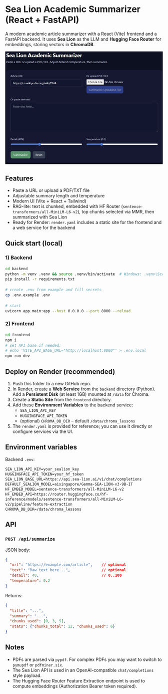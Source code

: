 # Sea Lion Academic Summarizer (React + FastAPI)

A modern academic article summarizer with a React (Vite) frontend and a FastAPI backend.
It uses **Sea Lion** as the LLM and **Hugging Face Router** for embeddings, storing vectors in **ChromaDB**.

![Summarizer](img/summarizer.jpg)

## Features
- Paste a URL or upload a PDF/TXT file
- Adjustable summary length and temperature
- Modern UI (Vite + React + Tailwind)
- RAG-lite: text is chunked, embedded with HF Router (`sentence-transformers/all-MiniLM-L6-v2`), top chunks selected via MMR, then summarized with Sea Lion
- Ready for Render: `render.yaml` includes a static site for the frontend and a web service for the backend

## Quick start (local)

### 1) Backend
```bash
cd backend
python -m venv .venv && source .venv/bin/activate  # Windows: .venv\Scripts\activate
pip install -r requirements.txt

# create .env from example and fill secrets
cp .env.example .env

# start
uvicorn app.main:app --host 0.0.0.0 --port 8000 --reload
```

### 2) Frontend
```bash
cd frontend
npm i
# set API base if needed:
# echo 'VITE_API_BASE_URL="http://localhost:8000"' > .env.local
npm run dev
```

## Deploy on Render (recommended)

1. Push this folder to a new GitHub repo.
2. In Render, create a **Web Service** from the `backend` directory (Python). Add a **Persistent Disk** (at least 1GB) mounted at `/data` for Chroma.
3. Create a **Static Site** from the `frontend` directory.
4. Add these **Environment Variables** to the backend service:
   - `SEA_LION_API_KEY`
   - `HUGGINGFACE_API_TOKEN`
   - (optional) `CHROMA_DB_DIR` – default `/data/chroma_lessons`
5. The `render.yaml` is provided for reference; you can use it directly or configure services via the UI.

## Environment variables

Backend `.env`:
```
SEA_LION_API_KEY=your_sealion_key
HUGGINGFACE_API_TOKEN=your_hf_token
SEA_LION_BASE_URL=https://api.sea-lion.ai/v1/chat/completions
DEFAULT_SEALION_MODEL=aisingapore/Gemma-SEA-LION-v3-9B-IT
HF_EMBED_MODEL=sentence-transformers/all-MiniLM-L6-v2
HF_EMBED_API=https://router.huggingface.co/hf-inference/models/sentence-transformers/all-MiniLM-L6-v2/pipeline/feature-extraction
CHROMA_DB_DIR=/data/chroma_lessons
```

## API

### `POST /api/summarize`
JSON body:
```json
{
  "url": "https://example.com/article",    // optional
  "text": "Raw text here...",              // optional
  "detail": 40,                            // 0..100
  "temperature": 0.2
}
```
Returns:
```json
{
  "title": "...",
  "summary": "...",
  "chunks_used": [0, 3, 5],
  "stats": {"chunks_total": 12, "chunks_used": 6}
}
```

## Notes
- PDFs are parsed via `pypdf`. For complex PDFs you may want to switch to `pymupdf` or `pdfminer.six`.
- The Sea Lion API is used in an OpenAI-compatible `chat/completions` style payload.
- The Hugging Face Router Feature Extraction endpoint is used to compute embeddings (Authorization Bearer token required).
